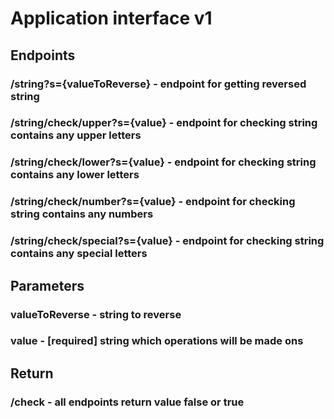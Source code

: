 # Application interface v1

## Endpoints
### /string?s={valueToReverse} - endpoint for getting reversed string
### /string/check/upper?s={value} - endpoint for checking string contains any upper letters
### /string/check/lower?s={value} - endpoint for checking string contains any lower letters
### /string/check/number?s={value} - endpoint for checking string contains any numbers
### /string/check/special?s={value} - endpoint for checking string contains any special letters


## Parameters
### valueToReverse - string to reverse
### value - [required] string which operations will be made ons

## Return
### /check - all endpoints return value false or true
